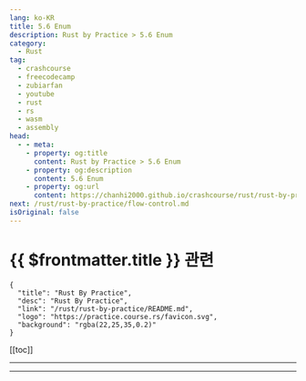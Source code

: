 ```yaml
---
lang: ko-KR
title: 5.6 Enum
description: Rust by Practice > 5.6 Enum
category: 
  - Rust
tag: 
  - crashcourse
  - freecodecamp
  - zubiarfan
  - youtube
  - rust
  - rs
  - wasm
  - assembly
head:
  - - meta:
    - property: og:title
      content: Rust by Practice > 5.6 Enum
    - property: og:description
      content: 5.6 Enum
    - property: og:url
      content: https://chanhi2000.github.io/crashcourse/rust/rust-by-practice/compound-types/enum.html
next: /rust/rust-by-practice/flow-control.md
isOriginal: false
---
```


# {{ $frontmatter.title }} 관련

```component VPCard
{
  "title": "Rust By Practice",
  "desc": "Rust By Practice",
  "link": "/rust/rust-by-practice/README.md",
  "logo": "https://practice.course.rs/favicon.svg",
  "background": "rgba(22,25,35,0.2)"
}
```

[[toc]]

---

<SiteInfo
  name="6.6 Enum | Rust By Practice"
  desc="6.6 Enum"
  url="https://practice.rs/compound-types/enum.html"
  logo="https://practice.course.rs/favicon.svg"
  preview="https://github.com/sunface/rust-by-practice/blob/master/en/assets/header.jpg?raw=true"/>

<!-- TODO: 작성 -->

---

<TagLinsk />